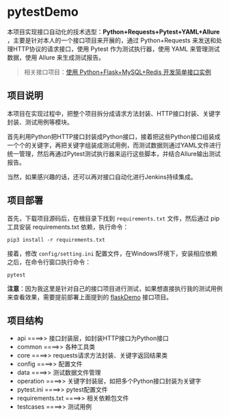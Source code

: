 # pytestDemo

本项目实现接口自动化的技术选型：**Python+Requests+Pytest+YAML+Allure** ，主要是针对本人的一个接口项目来开展的，通过 Python+Requests 来发送和处理HTTP协议的请求接口，使用 Pytest 作为测试执行器，使用 YAML 来管理测试数据，使用 Allure 来生成测试报告。

>相关接口项目：[使用 Python+Flask+MySQL+Redis 开发简单接口实例](https://github.com/wintests/flaskDemo)

## 项目说明

本项目在实现过程中，把整个项目拆分成请求方法封装、HTTP接口封装、关键字封装、测试用例等模块。

首先利用Python把HTTP接口封装成Python接口，接着把这些Python接口组装成一个个的关键字，再把关键字组装成测试用例，而测试数据则通过YAML文件进行统一管理，然后再通过Pytest测试执行器来运行这些脚本，并结合Allure输出测试报告。

当然，如果感兴趣的话，还可以再对接口自动化进行Jenkins持续集成。

## 项目部署

首先，下载项目源码后，在根目录下找到 ```requirements.txt``` 文件，然后通过 pip 工具安装 requirements.txt 依赖，执行命令：

```
pip3 install -r requirements.txt
```

接着，修改 ```config/setting.ini``` 配置文件，在Windows环境下，安装相应依赖之后，在命令行窗口执行命令：

```
pytest
```

**注意**：因为我这里是针对自己的接口项目进行测试，如果想直接执行我的测试用例来查看效果，需要提前部署上面提到的 [flaskDemo](https://github.com/wintests/flaskDemo) 接口项目。

## 项目结构

- api ====>> 接口封装层，如封装HTTP接口为Python接口
- common ====>> 各种工具类
- core ====>> requests请求方法封装、关键字返回结果类
- config ====>> 配置文件
- data ====>> 测试数据文件管理
- operation ====>> 关键字封装层，如把多个Python接口封装为关键字
- pytest.ini ====>> pytest配置文件
- requirements.txt ====>> 相关依赖包文件
- testcases ====>> 测试用例

